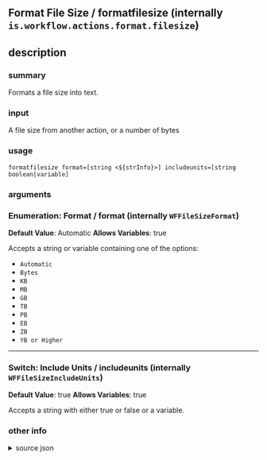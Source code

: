 
## Format File Size / formatfilesize (internally `is.workflow.actions.format.filesize`)



## description
### summary
Formats a file size into text.

### input
A file size from another action, or a number of bytes


### usage
`formatfilesize format=[string <${strInfo}>] includeunits=[string boolean|variable]`

### arguments
### Enumeration: Format / format (internally `WFFileSizeFormat`)
**Default Value**: Automatic
**Allows Variables**: true


Accepts a string 
or variable
containing one of the options:

- `Automatic`
- `Bytes`
- `KB`
- `MB`
- `GB`
- `TB`
- `PB`
- `EB`
- `ZB`
- `YB or Higher`

---

### Switch: Include Units / includeunits (internally `WFFileSizeIncludeUnits`)
**Default Value**: true
**Allows Variables**: true


Accepts a string with either true or false
or a variable.

### other info

<details><summary>source json</summary>
```json
{
	"ActionClass": "WFFormatFileSizeAction",
	"ActionKeywords": [
		"byte",
		"bytes",
		"megabyte",
		"megabytes",
		"count"
	],
	"Category": "Documents",
	"CreationDate": "2016-03-15T07:00:00.000Z",
	"Description": {
		"DescriptionInput": "A file size from another action, or a number of bytes",
		"DescriptionNote": "1000 bytes are shown as 1 KB.",
		"DescriptionSummary": "Formats a file size into text."
	},
	"IconName": "Calculator.png",
	"Input": {
		"Multiple": true,
		"Required": true,
		"Types": [
			"WFFileSizeContentItem",
			"WFNumberContentItem"
		]
	},
	"Name": "Format File Size",
	"Output": {
		"Multiple": true,
		"OutputName": "Formatted File Size",
		"Types": [
			"NSString"
		]
	},
	"Parameters": [
		{
			"Class": "WFEnumerationParameter",
			"DefaultValue": "Automatic",
			"Items": [
				"Automatic",
				"Bytes",
				"KB",
				"MB",
				"GB",
				"TB",
				"PB",
				"EB",
				"ZB",
				"YB or Higher"
			],
			"Key": "WFFileSizeFormat",
			"Label": "Format"
		},
		{
			"Class": "WFSwitchParameter",
			"DefaultValue": true,
			"Key": "WFFileSizeIncludeUnits",
			"Label": "Include Units",
			"RequiredResources": [
				{
					"WFParameterKey": "WFFileSizeFormat",
					"WFParameterRelation": "!=",
					"WFParameterValue": "Automatic",
					"WFResourceClass": "WFParameterRelationResource"
				}
			]
		}
	],
	"Subcategory": "Files"
}
```
</details>
